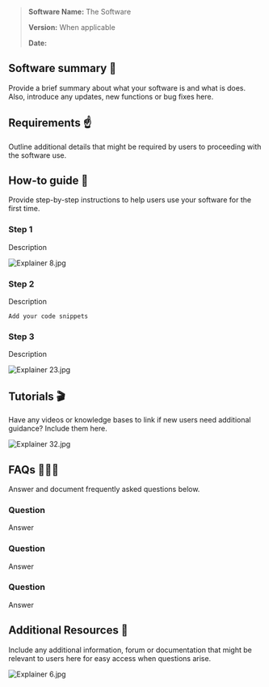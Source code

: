 
> **Software Name:** The Software
> 
> **Version:** When applicable
> 
> **Date:**

## **Software summary** 👀

Provide a brief summary about what your software is and what is does. Also, introduce any updates, new functions or bug fixes here.

## **Requirements** **☝️**

Outline additional details that might be required by users to proceeding with the software use.

## How-to guide 🐣

Provide step-by-step instructions to help users use your software for the first time.

### Step 1

Description

![Explainer 8.jpg](https://smurfgahbarbosa.slite.com/api/files/_q-nwYRg5Egf9H/Explainer%208.jpg)

### Step 2

Description

```
Add your code snippets
```

### Step 3

Description

![Explainer 23.jpg](https://smurfgahbarbosa.slite.com/api/files/I5i1uQh4NqylCX/Explainer%2023.jpg)

## **Tutorials** **🎬**

Have any videos or knowledge bases to link if new users need additional guidance? Include them here.

![Explainer 32.jpg](https://smurfgahbarbosa.slite.com/api/files/68Oujn4e3otsJx/Explainer%2032.jpg)

## FAQs 🙋🏽‍♂️

Answer and document frequently asked questions below.

### Question

Answer

### Question

Answer

### Question

Answer

## Additional Resources 🧩

Include any additional information, forum or documentation that might be relevant to users here for easy access when questions arise.

![Explainer 6.jpg](https://smurfgahbarbosa.slite.com/api/files/1pgxLW-j0zw-FX/Explainer%206.jpg)

